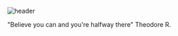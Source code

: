 
![header](https://nina-zuhairi.vercel.app/api&type=waving&color=auto&height=300&section=header&text=capsule%20render&fontSize=90)

"Believe you can and you're halfway there" 
Theodore R.
